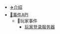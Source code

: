 - [:airplane:介绍](/README.md)
- [:bell:事件API](/事件API/事件API.md)
  - :hugs:玩家事件
    - [玩家登录服务器](/事件API/玩家事件/玩家登录服务器.md)